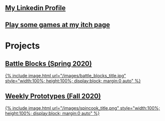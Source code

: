 ## [My Linkedin Profile](https://www.linkedin.com/in/juliankida/)

## [Play some games at my itch page](https://julian-kida.itch.io/)

# **Projects**

## [Battle Blocks (Spring 2020)](battleblocks.md)
[{% include image.html url="/images/battle_blocks_title.jpg" style="width:100%; height:100%; display:block; margin:0 auto" %}](battleblocks.md)


## [Weekly Prototypes (Fall 2020)](prototypes.md)
[{% include image.html url="/images/spincook_title.png" style="width:100%; height:100%; display:block; margin:0 auto" %}](prototypes.md)
